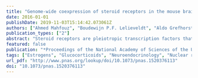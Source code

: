 ```yaml
---
title: "Genome-wide coexpression of steroid receptors in the mouse brain: Identifying signaling pathways and functionally coordinated regions"
date: 2016-01-01
publishDate: 2019-11-03T15:14:42.073061Z
authors: ["Ahmed Mahfouz", "Boudewijn P.F. Lelieveldt", "Aldo Grefhorst", "Lisa T.C.M. Van Weert", "Isabel M. Mol", "Hetty C.M. Sips", "José K. Van Den Heuvel", "Nicole A. Datson", "Jenny A. Visser", "Marcel J.T. Reinders", "Onno C. Meijer"]
publication_types: ["2"]
abstract: "Steroid receptors are pleiotropic transcription factors that coordinate adaptation to different physiological states. An important target organ is the brain, but even though their effects are well studied in specific regions, brain-wide steroid receptor targets and mediators remain largely unknown due to the complexity of the brain. Here, we tested the idea that novel aspects of steroid action can be identified through spatial correlation of steroid receptors with genome-wide mRNA expression across different regions in the mouse brain. First, we observed significant coexpression of six nuclear receptors (NRs) [androgen receptor (Ar), estrogen receptor alpha (Esr1), estrogen receptor beta (Esr2), glucocorticoid receptor (Gr), mineralocorticoid receptor (Mr), and progesterone receptor (Pgr)] with sets of steroid target genes that were identified in single brain regions. These coexpression relationships were also present in distinct other brain regions, suggestive of as yet unidentified coordinate regulation of brain regions by, for example, glucocorticoids and estrogens. Second, coexpression of a set of 62 known NR coregulators and the six steroid receptors in 12 nonoverlapping mouse brain regions revealed selective downstream pathways, such as Pak6 as a mediator for the effects of Ar and Gr on dopaminergic transmission. Third, Magel2 and Irs4 were identified and validated as strongly responsive targets to the estrogen diethylstilbestrol in the mouse hypothalamus. The brain- and genome-wide correlations of mRNA expression levels of six steroid receptors that we provide constitute a rich resource for further predictions and understanding of brain modulation by steroid hormones."
featured: false
publication: "*Proceedings of the National Academy of Sciences of the United States of America*"
tags: ["Estrogens", "Glucocorticoids", "Neuroendocrinology", "Nuclear receptors", "Transcription regulation"]
url_pdf: "http://www.pnas.org/lookup/doi/10.1073/pnas.1520376113"
doi: "10.1073/pnas.1520376113"
---
```


